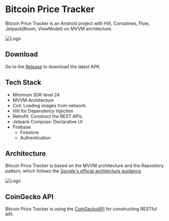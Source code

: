 
# Bitcoin Price Tracker

Bitcoin Price Tracker is an Android project with Hilt, Coroutines, Flow, Jetpack(Room, ViewModel) on MVVM architecture.

![Logo](https://user-images.githubusercontent.com/123986081/219872952-5d656879-62f2-4bf6-8f1c-3ea7dfd00357.jpg)

## Download
Go to the [Release](https://github.com/uargunn/cointracker-android/raw/release/202302181725/v1.0release.apk) to download the latest APK.

## Tech Stack

* Minimum SDK level 24
* MVVM Architecture
* Coil: Loading images from network.
* Hilt for Dependency Injection
* Retrofit: Construct the REST APIs.
* Jetpack Compose: Declarative UI
* Firebase
  - Firestore
  - Authentication

## Architecture

Bitcoin Price Tracker is based on the MVVM architecture and the Repository pattern, which follows the [Google's official architecture guidance](https://developer.android.com/topic/architecture).

![Logo](https://user-images.githubusercontent.com/123986081/219874094-a44aa193-c7a6-4e12-a28a-4127527b03fc.png)

## CoinGecko API

Bitcoin Price Tracker is using the [CoinGeckoAPI](https://www.coingecko.com/) for constructing RESTful API.
